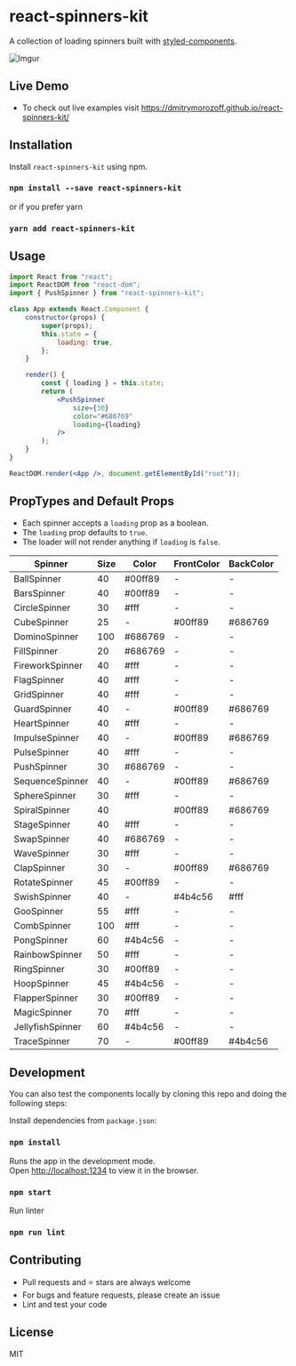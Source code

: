 # react-spinners-kit

A collection of loading spinners built with [styled-components](https://styled-components.com).

![Imgur](https://i.imgur.com/u71LDTs.gif)

## Live Demo

-   To check out live examples visit https://dmitrymorozoff.github.io/react-spinners-kit/

## Installation

Install `react-spinners-kit` using npm.

### `npm install --save react-spinners-kit`

or if you prefer yarn

### `yarn add react-spinners-kit`

## Usage

```jsx
import React from "react";
import ReactDOM from "react-dom";
import { PushSpinner } from "react-spinners-kit";

class App extends React.Component {
    constructor(props) {
        super(props);
        this.state = {
            loading: true,
        };
    }

    render() {
        const { loading } = this.state;
        return (
            <PushSpinner
                size={30}
                color="#686769"
                loading={loading}
            />
        );
    }
}

ReactDOM.render(<App />, document.getElementById("root"));
```

## PropTypes and Default Props

- Each spinner accepts a `loading` prop as a boolean. 
- The `loading` prop defaults to `true`.
- The loader will not render anything if `loading` is `false`. 

| Spinner          | Size | Color   | FrontColor | BackColor |
| ---------------- | ---- | ------- | ---------- | --------- |
| BallSpinner      | 40   | #00ff89 | -          | -         |
| BarsSpinner      | 40   | #00ff89 | -          | -         |
| CircleSpinner    | 30   | #fff    | -          | -         |
| CubeSpinner      | 25   | -       | #00ff89    | #686769   |
| DominoSpinner    | 100  | #686769 | -          | -         |
| FillSpinner      | 20   | #686769 | -          | -         |
| FireworkSpinner  | 40   | #fff    | -          | -         |
| FlagSpinner      | 40   | #fff    | -          | -         |
| GridSpinner      | 40   | #fff    | -          | -         |
| GuardSpinner     | 40   | -       | #00ff89    | #686769   |
| HeartSpinner     | 40   | #fff    | -          | -         |
| ImpulseSpinner   | 40   | -       | #00ff89    | #686769   |
| PulseSpinner     | 40   | #fff    | -          | -         |
| PushSpinner      | 30   | #686769 | -          | -         |
| SequenceSpinner  | 40   | -       | #00ff89    | #686769   |
| SphereSpinner    | 30   | #fff    | -          | -         |
| SpiralSpinner    | 40   |         | #00ff89    | #686769   |
| StageSpinner     | 40   | #fff    | -          | -         |
| SwapSpinner      | 40   | #686769 | -          | -         |
| WaveSpinner      | 30   | #fff    | -          | -         |
| ClapSpinner      | 30   | -       | #00ff89    | #686769   |
| RotateSpinner    | 45   | #00ff89 | -          | -         |
| SwishSpinner     | 40   | -       | #4b4c56    | #fff      |
| GooSpinner       | 55   | #fff    | -          | -         |
| CombSpinner      | 100  | #fff    | -          | -         |
| PongSpinner      | 60   | #4b4c56 | -          | -         |
| RainbowSpinner   | 50   | #fff    | -          | -         |
| RingSpinner      | 30   | #00ff89 | -          | -         |
| HoopSpinner      | 45   | #4b4c56 | -          | -         |
| FlapperSpinner   | 30   | #00ff89 | -          | -         |
| MagicSpinner     | 70   | #fff    | -          | -         |
| JellyfishSpinner | 60   | #4b4c56 | -          | -         |
| TraceSpinner     | 70   | -       | #00ff89    | #4b4c56   |

## Development

You can also test the components locally by cloning this repo and doing the following steps:

Install dependencies from `package.json`:

### `npm install`

Runs the app in the development mode.<br>
Open [http://localhost:1234](http://localhost:1234) to view it in the browser.

### `npm start`

Run linter

### `npm run lint`

## Contributing

- Pull requests and ⭐ stars are always welcome
- For bugs and feature requests, please create an issue
- Lint and test your code

## License

MIT
